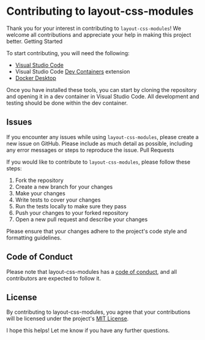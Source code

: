 # Contributing to layout-css-modules

Thank you for your interest in contributing to `layout-css-modules`! We welcome all contributions and appreciate your help in making this project better.
Getting Started

To start contributing, you will need the following:

- [Visual Studio Code](https://code.visualstudio.com/)
- Visual Studio Code [Dev Containers](https://marketplace.visualstudio.com/items?itemName=ms-vscode-remote.remote-containers) extension
- [Docker Desktop](https://www.docker.com/products/docker-desktop/)

Once you have installed these tools, you can start by cloning the repository and opening it in a dev container in Visual Studio Code. All development and testing should be done within the dev container.

## Issues

If you encounter any issues while using `layout-css-modules`, please create a new issue on GitHub. Please include as much detail as possible, including any error messages or steps to reproduce the issue.
Pull Requests

If you would like to contribute to `layout-css-modules`, please follow these steps:

1. Fork the repository
1. Create a new branch for your changes
1. Make your changes
1. Write tests to cover your changes
1. Run the tests locally to make sure they pass
1. Push your changes to your forked repository
1. Open a new pull request and describe your changes

Please ensure that your changes adhere to the project's code style and formatting guidelines.

## Code of Conduct

Please note that layout-css-modules has a [code of conduct](CODE_OF_CONDUCT.md), and all contributors are expected to follow it.

## License

By contributing to layout-css-modules, you agree that your contributions will be licensed under the project's [MIT License](LICENSE).

I hope this helps! Let me know if you have any further questions.
